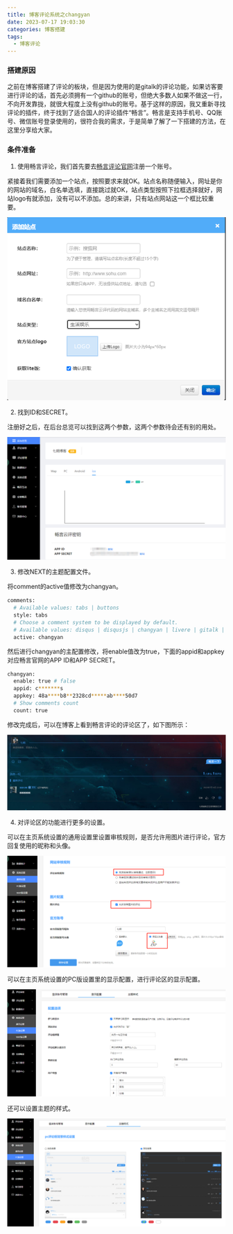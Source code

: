 ```yaml
---
title: 博客评论系统之changyan
date: 2023-07-17 19:03:30
categories: 博客搭建
tags:
  - 博客评论
---
```


### 搭建原因

之前在博客搭建了评论的板块，但是因为使用的是gitalk的评论功能，如果访客要进行评论的话，首先必须拥有一个github的账号，但绝大多数人如果不做这一行，不向开发靠拢，就很大程度上没有github的账号。基于这样的原因，我又重新寻找评论的插件，终于找到了适合国人的评论插件“畅言”。畅言是支持手机号、QQ账号、微信账号登录使用的，很符合我的需求，于是简单了解了一下搭建的方法，在这里分享给大家。

### 条件准备

1. 使用畅言评论，我们首先要去[畅言评论官网](https://changyan.kuaizhan.com/)注册一个账号。

<!-- more -->

紧接着我们需要添加一个站点，按照要求来就OK。站点名称随便输入，网址是你的网站的域名，白名单选填，直接跳过就OK，站点类型按照下拉框选择就好，网站logo有就添加，没有可以不添加。总的来讲，只有站点网站这一个框比较重要。

![添加站点](./changyan-comment/1.png)

2. 找到ID和SECRET。

注册好之后，在后台总览可以找到这两个参数，这两个参数待会还有别的用处。

![添加站点](./changyan-comment/2.png)

3. 修改NEXT的主题配置文件。

将comment的active值修改为changyan。

```bash
comments:
  # Available values: tabs | buttons
  style: tabs
  # Choose a comment system to be displayed by default.
  # Available values: disqus | disqusjs | changyan | livere | gitalk | utterances
  active: changyan
```

然后进行changyan的主配置修改，将enable值改为true，下面的appid和appkey对应畅言官网的APP ID和APP SECRET。

```bash
changyan:
  enable: true # false
  appid: c*******s
  appkey: 48a****b8**2328cd*****ab****50d7
  # Show comments count
  count: true
```

修改完成后，可以在博客上看到畅言评论的评论区了，如下图所示：

![添加站点](./changyan-comment/3.png)

4. 对评论区的功能进行更多的设置。

可以在主页系统设置的通用设置里设置审核规则，是否允许用图片进行评论，官方回复使用的昵称和头像。

![添加站点](./changyan-comment/4.png)

可以在主页系统设置的PC版设置里的显示配置，进行评论区的显示配置。

![添加站点](./changyan-comment/5.png)

还可以设置主题的样式。

![添加站点](./changyan-comment/6.png)